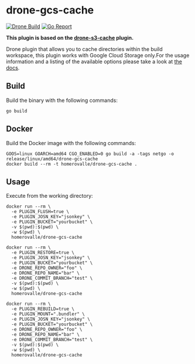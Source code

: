 # drone-gcs-cache

[![Drone Build](https://drone.hvalle.com/api/badges/hvalle/drone-gcs-cache/status.svg?branch=master)](https://drone.hvalle.com/api/badges/hvalle/drone-gcs-cache/status.svg?branch=master)
[![Go Report](https://goreportcard.com/badge/github.com/hvalle/drone-gcs-cache)](https://goreportcard.com/report/github.com/hvalle/drone-gcs-cache)

**This plugin is based on the [drone-s3-cache](https://github.com/drone-plugins/drone-s3-cache) plugin.**

Drone plugin that allows you to cache directories within the build workspace, this plugin works with Google Cloud Storage only.For the usage information and a listing of the available options please take a look at [the docs](http://plugins.drone.io/hvalle/drone-gcs-cache/).


## Build

Build the binary with the following commands:

```
go build
```

## Docker

Build the Docker image with the following commands:

```
GOOS=linux GOARCH=amd64 CGO_ENABLED=0 go build -a -tags netgo -o release/linux/amd64/drone-gcs-cache
docker build --rm -t homerovalle/drone-gcs-cache .
```

## Usage

Execute from the working directory:

```
docker run --rm \
  -e PLUGIN_FLUSH=true \
  -e PLUGIN_JOSN_KEY="jsonkey" \
  -e PLUGIN_BUCKET="yourbucket" \
  -v $(pwd):$(pwd) \
  -w $(pwd) \
  homerovalle/drone-gcs-cache

docker run --rm \
  -e PLUGIN_RESTORE=true \
  -e PLUGIN_JOSN_KEY="jsonkey" \
  -e PLUGIN_BUCKET="yourbucket" \
  -e DRONE_REPO_OWNER="foo" \
  -e DRONE_REPO_NAME="bar" \
  -e DRONE_COMMIT_BRANCH="test" \
  -v $(pwd):$(pwd) \
  -w $(pwd) \
  homerovalle/drone-gcs-cache

docker run --rm \
  -e PLUGIN_REBUILD=true \
  -e PLUGIN_MOUNT=".bundler" \
  -e PLUGIN_JOSN_KEY="jsonkey" \
  -e PLUGIN_BUCKET="yourbucket" \
  -e DRONE_REPO_OWNER="foo" \
  -e DRONE_REPO_NAME="bar" \
  -e DRONE_COMMIT_BRANCH="test" \
  -v $(pwd):$(pwd) \
  -w $(pwd) \
  homerovalle/drone-gcs-cache
```
